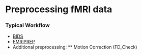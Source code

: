 # Preprocessing fMRI data  
  
### Typical Workflow  
* [BIDS]()
* [FMRIPREP]()  
* Additional preprocessing:
** Motion Correction (FD_Check) 

